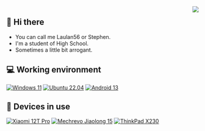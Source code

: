 <img align="right" src="https://github-readme-stats.vercel.app/api?username=Laulan56&include_all_commits=true&show_icons=true&hide_title=tru&hide_border=true" />

## 👋 Hi there
 - You can call me Laulan56 or Stephen.
 - I'm a student of High School.
 - Sometimes a little bit arrogant.

## 💻 Working environment
[![Windows 11](https://img.shields.io/badge/Windows%2011-00adef?style=flat-square&logo=windows&logoColor=ffffff)](https://www.microsoft.com/windows10)
[![Ubuntu 22.04](https://img.shields.io/badge/Ubuntu%2022%2e04-dd4814?style=flat-square&logo=ubuntu&logoColor=ffffff)](https://releases.ubuntu.com/20.04/)
[![Android 13](https://img.shields.io/badge/Android%2013-3ddc84?style=flat-square&logo=android&logoColor=ffffff)](https://www.android.com/android-11/)

## 📱 Devices in use
[![Xiaomi 12T Pro](https://img.shields.io/badge/Xiaomi%20Civi%201S-fd4900?style=flat-square&logo=xiaomi&logoColor=ffffff)](https://www.mi.com/global/product/xiaomi-12t-pro/)
[![Mechrevo Jiaolong 15](https://img.shields.io/badge/MECHREVO%20Jiaolong%2015-6A5FBB?style=flat-square&logo=nintendogamecube&logoColor=ffffff)](https://www.mechrevo.com/)
[![ThinkPad X230](https://img.shields.io/badge/ThinkPad%20X230-EE2624?style=flat-square&logo=thinkpad&logoColor=ffffff)](https://www.lenovo.com/lt/lt/laptops/thinkpad/x-series/x230/)
